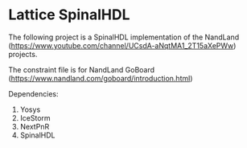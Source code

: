 # Lattice SpinalHDL

The following project is a SpinalHDL implementation of the NandLand (https://www.youtube.com/channel/UCsdA-aNqtMA1_2T15aXePWw) projects.

The constraint file is for NandLand GoBoard (https://www.nandland.com/goboard/introduction.html)

Dependencies:
1) Yosys
2) IceStorm
3) NextPnR
4) SpinalHDL

